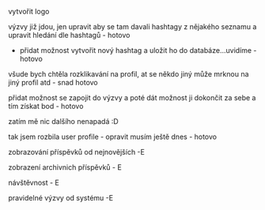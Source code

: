 
vytvořit logo

výzvy již jdou, jen upravit aby se tam davali hashtagy z nějakého seznamu a upravit hledání dle hashtagů - hotovo

+ přidat možnost vytvořit nový hashtag a uložit ho do databáze...uvidíme - hotovo

všude bych chtěla rozklikavání na profil, at se někdo jiný může mrknou na jiný profil atd - snad hotovo

přidat možnost se zapojit do výzvy a poté dát možnost ji dokončit za sebe a tím získat bod - hotovo

zatím mě nic dalšího nenapadá :D


tak jsem rozbila user profile - opravit musím ještě dnes - hotovo


zobrazování příspěvků od nejnovějších -E

zobrazení archivnich příspěvků - E

návštěvnost - E

pravidelné výzvy od systému -E